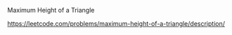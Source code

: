 Maximum Height of a Triangle

https://leetcode.com/problems/maximum-height-of-a-triangle/description/
